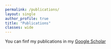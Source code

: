 ```yaml
---
permalink: /publications/
layout: single
author_profile: true
title: "Publications"
classes: wide
---
```


You can finf my publications in my [Google Scholar](https://scholar.google.com/citations?user=9YnDZdAAAAAJ&hl=en)